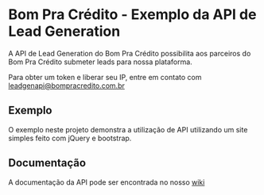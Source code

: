 # Bom Pra Crédito - Exemplo da API de Lead Generation

A API de Lead Generation do Bom Pra Crédito possibilita aos parceiros do Bom Pra Crédito submeter leads para nossa plataforma.

Para obter um token e liberar seu IP, entre em contato com leadgenapi@bompracredito.com.br

## Exemplo

O exemplo neste projeto demonstra a utilização de API utilizando um site simples feito com jQuery e bootstrap.

## Documentação
A documentação da API pode ser encontrada no nosso [wiki]

[wiki]:http://wiki.bompracedito.com.br/


